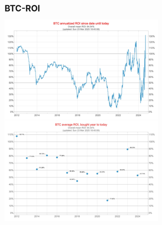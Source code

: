 # BTC-ROI

![BTC ROI Performance](BTC-ROI-Performance.jpg)
![BTC Yearly ROI Performance](BTC-Yearly-ROI-Performance.jpg)
